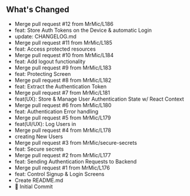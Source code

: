## What's Changed
* Merge pull request #12 from MrMic/L186
* feat: Store Auth Tokens on the Device & automatic Login
* update: CHANGELOG.md
* Merge pull request #11 from MrMic/L185
* feat: Access protected resources
* Merge pull request #10 from MrMic/L184
* feat: Add logout functionality
* Merge pull request #9 from MrMic/L183
* feat: Protecting Screen
* Merge pull request #8 from MrMic/L182
* feat: Extract the Authentication Token
* Merge pull request #7 from MrMic/L181
* feat(UX): Store & Manage User Authentication State w/ React Context
* Merge pull request #6 from MrMic/L180
* feat: Authentication Error handling
* Merge pull request #5 from MrMic/L179
* feat(UI/UX): Log Users in
* Merge pull request #4 from MrMic/L178
* creating New Users
* Merge pull request #3 from MrMic/secure-secrets
* feat: Secure secrets
* Merge pull request #2 from MrMic/L177
* feat: Sending Authentication Requests to Backend
* Merge pull request #1 from MrMic/L176
* feat: Control Signup & Login Screens
* Create README.md
* 🎉 Initial Commit

<!-- generated by git-cliff -->
